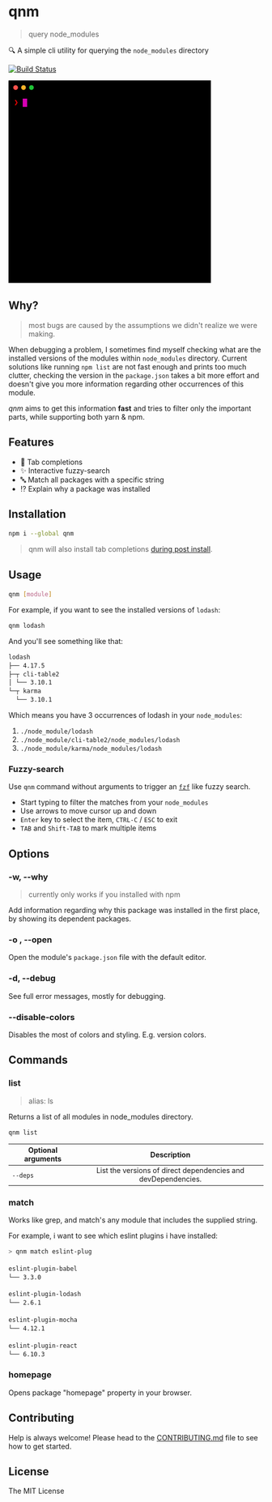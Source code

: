 # qnm

> query node_modules

:mag: A simple cli utility for querying the `node_modules` directory

[![Build Status](https://circleci.com/gh/ranyitz/qnm/tree/master.svg?style=shield&circle-token=44b1fb1aa4b5bd58b977bda99d94d1be137ecbc3)](https://circleci.com/gh/ranyitz/qnm)

<img src="./assets/fuzzy-search.gif" alt="fuzzy-search" width="400px" height="400px" />

## Why?

> most bugs are caused by the assumptions we didn't realize we were making.

When debugging a problem, I sometimes find myself checking what are the installed versions of the modules within `node_modules` directory. Current solutions like running `npm list` are not fast enough and prints too much clutter, checking the version in the `package.json` takes a bit more effort and doesn't give you more information regarding other occurrences of this module.

_qnm_ aims to get this information **fast** and tries to filter only the important parts, while supporting both yarn & npm.

## Features

*   :speech_balloon: Tab completions
*   :sparkles: Interactive fuzzy-search
*   :abc: Match all packages with a specific string
*   :interrobang: Explain why a package was installed

## Installation

```bash
npm i --global qnm
```

> qnm will also install tab completions [during post install](https://github.com/mklabs/node-tabtab#tabtab-install---auto).

## Usage

```bash
qnm [module]
```

For example, if you want to see the installed versions of `lodash`:

```bash
qnm lodash
```

And you'll see something like that:

```bash
lodash
├── 4.17.5
├─┬ cli-table2
│ └── 3.10.1
└─┬ karma
  └── 3.10.1
```

Which means you have 3 occurrences of lodash in your `node_modules`:

1.  `./node_module/lodash`
2.  `./node_module/cli-table2/node_modules/lodash`
3.  `./node_module/karma/node_modules/lodash`

### Fuzzy-search

Use `qnm` command without arguments to trigger an [`fzf`](https://github.com/junegunn/fzf) like fuzzy search.

* Start typing to filter the matches from your `node_modules`
* Use arrows to move cursor up and down
* `Enter` key to select the item, `CTRL-C` / `ESC` to exit
* `TAB` and `Shift-TAB` to mark multiple items

## Options

### -w, --why

> currently only works if you installed with npm

Add information regarding why this package was installed in the first place, by showing its dependent packages.

### -o , --open

Open the module's `package.json` file with the default editor.

### -d, --debug

See full error messages, mostly for debugging.

### --disable-colors

Disables the most of colors and styling. E.g. version colors.

## Commands

### list

> alias: ls

Returns a list of all modules in node_modules directory.

```bash
qnm list
```

| Optional arguments |                          Description                          |
| ------------------ | :-----------------------------------------------------------: |
| `--deps`           | List the versions of direct dependencies and devDependencies. |

### match

Works like grep, and match's any module that includes the supplied string.

For example, i want to see which eslint plugins i have installed:

```bash
> qnm match eslint-plug

eslint-plugin-babel
└── 3.3.0

eslint-plugin-lodash
└── 2.6.1

eslint-plugin-mocha
└── 4.12.1

eslint-plugin-react
└── 6.10.3
```
### homepage

Opens package "homepage" property in your browser. 

## Contributing

Help is always welcome! Please head to the [CONTRIBUTING.md](./CONTRIBUTING.md) file to see how to get started.

## License

The MIT License

